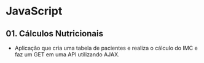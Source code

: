 # JavaScript

## 01. Cálculos Nutricionais 
- Aplicação que cria uma tabela de pacientes e realiza o cálculo do IMC e faz um GET em uma API utilizando AJAX.

